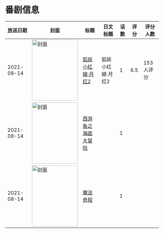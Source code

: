 # 番剧信息

|放送日期|封面|标题|日文标题|话数|评分|评分人数|
|---|---|---|---|---|---|---|
|2021-08-14|<img src="//lain.bgm.tv/pic/cover/c/3f/14/331099_Gv0zj.jpg" alt="封面" style="width:150px;height:200px;object-fit:cover;">|[狐妖小红娘·月红2](https://bangumi.tv/subject/331099)|狐妖小红娘·月红2|1|6.5|153人评分|
|2021-08-14|<img src="//lain.bgm.tv/pic/cover/c/53/7f/510545_6IYlK.jpg" alt="封面" style="width:150px;height:200px;object-fit:cover;">|[西游鱼之海底大冒险](https://bangumi.tv/subject/510545)||1|||
|2021-08-14|<img src="//lain.bgm.tv/pic/cover/c/85/19/510553_sBBs6.jpg" alt="封面" style="width:150px;height:200px;object-fit:cover;">|[魔法奇程](https://bangumi.tv/subject/510553)||1|||
